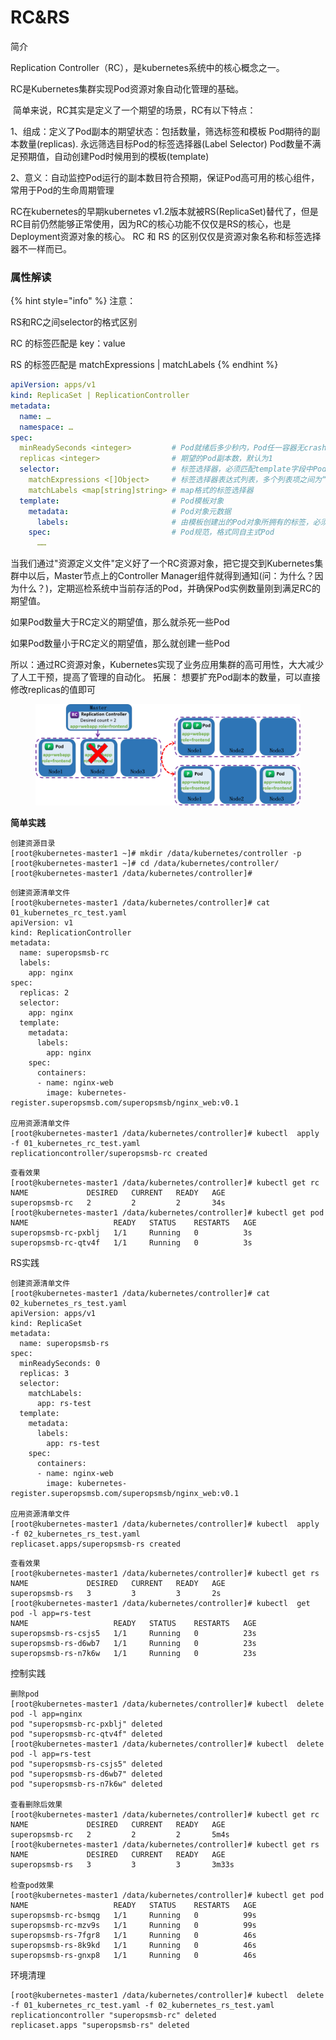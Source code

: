# RC\&RS

简介

Replication Controller（RC），是kubernetes系统中的核心概念之一。

RC是Kubernetes集群实现Pod资源对象自动化管理的基础。

​ 简单来说，RC其实是定义了一个期望的场景，RC有以下特点：

&#x20;1、组成：定义了Pod副本的期望状态：包括数量，筛选标签和模板 Pod期待的副本数量(replicas). 永远筛选目标Pod的标签选择器(Label Selector) Pod数量不满足预期值，自动创建Pod时候用到的模板(template)

&#x20;2、意义：自动监控Pod运行的副本数目符合预期，保证Pod高可用的核心组件，常用于Pod的生命周期管理 ​&#x20;

RC在kubernetes的早期kubernetes v1.2版本就被RS(ReplicaSet)替代了，但是RC目前仍然能够正常使用，因为RC的核心功能不仅仅是RS的核心，也是Deployment资源对象的核心。 RC 和 RS 的区别仅仅是资源对象名称和标签选择器不一样而已。

### 属性解读

{% hint style="info" %}
注意：

RS和RC之间selector的格式区别 &#x20;

RC 的标签匹配是 key：value  &#x20;

RS 的标签匹配是 matchExpressions | matchLabels
{% endhint %}

```yaml
apiVersion: apps/v1
kind: ReplicaSet | ReplicationController
metadata:
  name: …
  namespace: …
spec:
  minReadySeconds <integer>         # Pod就绪后多少秒内，Pod任一容器无crash方可视为“就绪”
  replicas <integer>                # 期望的Pod副本数，默认为1
  selector:                         # 标签选择器，必须匹配template字段中Pod模板中的标签；
    matchExpressions <[]Object>     # 标签选择器表达式列表，多个列表项之间为“与”关系
    matchLabels <map[string]string> # map格式的标签选择器
  template:                         # Pod模板对象
    metadata:                       # Pod对象元数据
      labels:                       # 由模板创建出的Pod对象所拥有的标签，必须要能够匹配前面定义的标签选择器
    spec:                           # Pod规范，格式同自主式Pod
      ……
```

当我们通过"资源定义文件"定义好了一个RC资源对象，把它提交到Kubernetes集群中以后，Master节点上的Controller Manager组件就得到通知(问：为什么？因为什么？)，定期巡检系统中当前存活的Pod，并确保Pod实例数量刚到满足RC的期望值。&#x20;

如果Pod数量大于RC定义的期望值，那么就杀死一些Pod&#x20;

如果Pod数量小于RC定义的期望值，那么就创建一些Pod&#x20;

所以：通过RC资源对象，Kubernetes实现了业务应用集群的高可用性，大大减少了人工干预，提高了管理的自动化。 拓展： 想要扩充Pod副本的数量，可以直接修改replicas的值即可

<figure><img src="../../../../.gitbook/assets/image (1) (1) (1) (1) (1) (1) (1) (1).png" alt=""><figcaption></figcaption></figure>

**简单实践**

```
创建资源目录
[root@kubernetes-master1 ~]# mkdir /data/kubernetes/controller -p
[root@kubernetes-master1 ~]# cd /data/kubernetes/controller/
[root@kubernetes-master1 /data/kubernetes/controller]#
```

```
创建资源清单文件
[root@kubernetes-master1 /data/kubernetes/controller]# cat 01_kubernetes_rc_test.yaml
apiVersion: v1
kind: ReplicationController
metadata:
  name: superopsmsb-rc
  labels:
    app: nginx
spec:
  replicas: 2
  selector:
    app: nginx
  template:
    metadata:
      labels:
        app: nginx
    spec:   
      containers:
      - name: nginx-web
        image: kubernetes-register.superopsmsb.com/superopsmsb/nginx_web:v0.1
    
应用资源清单文件
[root@kubernetes-master1 /data/kubernetes/controller]# kubectl  apply -f 01_kubernetes_rc_test.yaml
replicationcontroller/superopsmsb-rc created
```

```
查看效果
[root@kubernetes-master1 /data/kubernetes/controller]# kubectl get rc
NAME             DESIRED   CURRENT   READY   AGE
superopsmsb-rc   2         2         2       34s
[root@kubernetes-master1 /data/kubernetes/controller]# kubectl get pod
NAME                   READY   STATUS    RESTARTS   AGE
superopsmsb-rc-pxblj   1/1     Running   0          3s
superopsmsb-rc-qtv4f   1/1     Running   0          3s
```

RS实践

```
创建资源清单文件
[root@kubernetes-master1 /data/kubernetes/controller]# cat 02_kubernetes_rs_test.yaml
apiVersion: apps/v1
kind: ReplicaSet
metadata:
  name: superopsmsb-rs
spec:
  minReadySeconds: 0
  replicas: 3
  selector:
    matchLabels:
      app: rs-test
  template:
    metadata:
      labels:
        app: rs-test
    spec:
      containers:
      - name: nginx-web
        image: kubernetes-register.superopsmsb.com/superopsmsb/nginx_web:v0.1
    
应用资源清单文件
[root@kubernetes-master1 /data/kubernetes/controller]# kubectl  apply -f 02_kubernetes_rs_test.yaml
replicaset.apps/superopsmsb-rs created
```

```
查看效果
[root@kubernetes-master1 /data/kubernetes/controller]# kubectl get rs
NAME             DESIRED   CURRENT   READY   AGE
superopsmsb-rs   3         3         3       2s
[root@kubernetes-master1 /data/kubernetes/controller]# kubectl  get pod -l app=rs-test
NAME                   READY   STATUS    RESTARTS   AGE
superopsmsb-rs-csjs5   1/1     Running   0          23s
superopsmsb-rs-d6wb7   1/1     Running   0          23s
superopsmsb-rs-n7k6w   1/1     Running   0          23s
```

控制实践

```
删除pod
[root@kubernetes-master1 /data/kubernetes/controller]# kubectl  delete pod -l app=nginx
pod "superopsmsb-rc-pxblj" deleted
pod "superopsmsb-rc-qtv4f" deleted
[root@kubernetes-master1 /data/kubernetes/controller]# kubectl  delete pod -l app=rs-test
pod "superopsmsb-rs-csjs5" deleted
pod "superopsmsb-rs-d6wb7" deleted
pod "superopsmsb-rs-n7k6w" deleted
​
查看删除后效果
[root@kubernetes-master1 /data/kubernetes/controller]# kubectl get rc
NAME             DESIRED   CURRENT   READY   AGE
superopsmsb-rc   2         2         2       5m4s
[root@kubernetes-master1 /data/kubernetes/controller]# kubectl get rs
NAME             DESIRED   CURRENT   READY   AGE
superopsmsb-rs   3         3         3       3m33s
​
检查pod效果
[root@kubernetes-master1 /data/kubernetes/controller]# kubectl get pod
NAME                   READY   STATUS    RESTARTS   AGE
superopsmsb-rc-bsmqg   1/1     Running   0          99s
superopsmsb-rc-mzv9s   1/1     Running   0          99s
superopsmsb-rs-7fgr8   1/1     Running   0          46s
superopsmsb-rs-8k9kd   1/1     Running   0          46s
superopsmsb-rs-gnxp8   1/1     Running   0          46s
```

环境清理

```
[root@kubernetes-master1 /data/kubernetes/controller]# kubectl  delete -f 01_kubernetes_rc_test.yaml -f 02_kubernetes_rs_test.yaml
replicationcontroller "superopsmsb-rc" deleted
replicaset.apps "superopsmsb-rs" deleted
```

```
```
